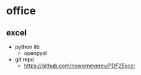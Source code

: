 # office

## excel

- python lib
    - openpyxl
- git repo
    - https://github.com/noworneverev/PDF2Excel
  